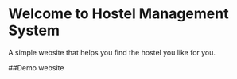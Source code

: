 # Welcome to Hostel Management System
A simple website that helps you find the hostel you like for you.

##Demo website

